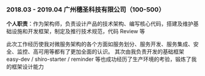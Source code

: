 ### 2018.03 - 2019.04 <span class='bold'>广州穗圣科技有限公司</span>（100-500）

**个人职责**：作为架构师，负责设计产品的技术架构、编写核心代码，搭建及维护基础设施和开发框架，制定及推行技术规范，代码 Review 等

此次工作经历使我对微服务架构的各个方面如服务划分、服务开发、服务集成、安全、监控、高可用等都有了更加全面的认识。
其次由我负责开发的基础框架 easy-dev / shiro-starter / reminder 等也成功经历了生产环境的考验，锻炼了我的框架设计能力